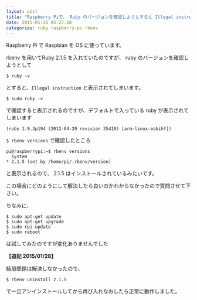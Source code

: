```yaml
---
layout: post
title: "Raspberry Piで、 Ruby のバージョンを確認しようとすると Illegal instruction が発生する"
date: 2015-01-26 05:27:18
categories: ruby raspberry-pi rbenv
---
```

<p>Raspberry Pi で Raspbian を OS に使っています。  </p>

<p>rbenv を用いてRuby 2.1.5 を入れていたのですが、 ruby のバージョンを確認しようとして</p>

<pre><code>$ ruby -v
</code></pre>

<p>とすると、<code>Illegal instruction</code> と表示されてしまいます。</p>

<pre><code>$ sudo ruby -v
</code></pre>

<p>で確認すると表示されるのですが、デフォルトで入っている ruby が表示されてしまいます</p>

<pre><code>(ruby 1.9.3p194 (2012-04-20 revision 35410) [arm-linux-eabihf])
</code></pre>

<p><code>$ rbenv versions</code> で確認したところ</p>

<pre><code>pi@raspberrypi:~$ rbenv versions
  system
* 2.1.5 (set by /home/pi/.rbenv/version)
</code></pre>

<p>と表示されるので、 2.1.5 はインストールされているみたいです。</p>

<p>この場合にどのようにして解決したら良いのかわからなかったので質問させて下さい。</p>

<p>ちなみに、</p>

<pre><code>$ sudo apt-get update
$ sudo apt-get upgrade
$ sudo rpi-update
$ sudo reboot
</code></pre>

<p>は試してみたのですが変化ありませんでした</p>

<p><strong>【追記 2015/01/28】</strong></p>

<p>結局問題は解決しなかったので、</p>

<pre><code>$ rbenv uninstall 2.1.5
</code></pre>

<p>で一旦アンインストールしてから再び入れなおしたら正常に動作しました。</p>
